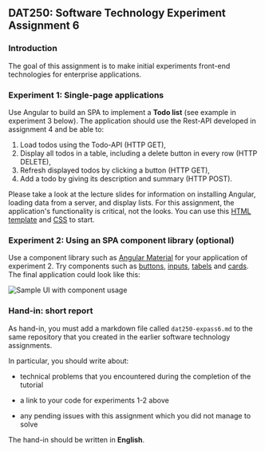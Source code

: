 ## DAT250: Software Technology Experiment Assignment 6

### Introduction

The goal of this assignment is to make initial experiments front-end technologies for enterprise applications.

### Experiment 1: Single-page applications
Use Angular to build an SPA to implement a **Todo list** (see example in experiment 3 below).
The application should use the Rest-API developed in assignment 4 and be able to:

1. Load todos using the Todo-API (HTTP GET),
2. Display all todos in a table, including a delete button in every row (HTTP DELETE),
3. Refresh displayed todos by clicking a button (HTTP GET),
4. Add a todo by giving its description and summary (HTTP POST).

Please take a look at the lecture slides for information on installing Angular, loading data from a server, and display lists.
For this assignment, the application's functionality is critical, not the looks.
You can use this [HTML template](./code/start.html) and [CSS](./code/start.css) to start.


### Experiment 2: Using an SPA component library (optional)

Use a component library such as [Angular Material](https://material.angular.io/guide/getting-started) for your application of experiment 2.
Try components such as [buttons](https://material.angular.io/components/button/overview), [inputs](https://material.angular.io/components/input/overview), [tabels](https://material.angular.io/components/table/overview) and [cards](https://material.angular.io/components/card/overview).
The final application could look like this:

![Sample UI with component usage](./pictures/todo_ui.png)

### Hand-in: short report

As hand-in, you must add a markdown file called `dat250-expass6.md` to the same repository that you created in the earlier software technology assignments.

In particular, you should write about:

- technical problems that you encountered during the completion of the tutorial

- a link to your code for experiments 1-2 above

- any pending issues with this assignment which you did not manage to solve

The hand-in should be written in **English**.
